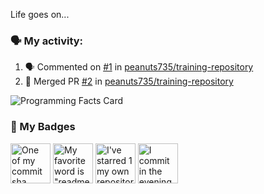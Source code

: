 Life goes on... 

### 🗣 My activity:
<!--START_SECTION:activity-->
1. 🗣 Commented on [#1](https://github.com/peanuts735/training-repository/pull/1#issuecomment-2986142041) in [peanuts735/training-repository](https://github.com/peanuts735/training-repository)
2. 🎉 Merged PR [#2](https://github.com/peanuts735/training-repository/pull/2) in [peanuts735/training-repository](https://github.com/peanuts735/training-repository)
<!--END_SECTION:activity-->

![Programming Facts Card](https://github-cards-worker.akanshsirohi-dev.workers.dev/programming-facts-card?theme=neon_horizon)

### 📛 My Badges
<!-- my-badges start -->
<a href="my-badges/a-commit.md"><img src="https://my-badges.github.io/my-badges/a-commit.png" alt="One of my commit sha starts with &quot;a&quot;." title="One of my commit sha starts with &quot;a&quot;." width="64"></a>
<a href="my-badges/favorite-word.md"><img src="https://my-badges.github.io/my-badges/favorite-word.png" alt="My favorite word is &quot;readme.md&quot;." title="My favorite word is &quot;readme.md&quot;." width="64"></a>
<a href="my-badges/self-star.md"><img src="https://my-badges.github.io/my-badges/self-star.png" alt="I&apos;ve starred 1 my own repositories." title="I&apos;ve starred 1 my own repositories." width="64"></a>
<a href="my-badges/evening-commits.md"><img src="https://my-badges.github.io/my-badges/evening-commits.png" alt="I commit in the evening." title="I commit in the evening." width="64"></a>
<!-- my-badges end -->
